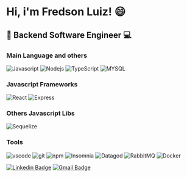 # Hi, i'm Fredson Luiz! 😄

## 🧪 Backend Software Engineer 💻

<h3>Main Language and others</h3>
<p>
  <img alt="Javascript" src="https://img.shields.io/badge/-Javascript-333?style=flat-square&logo=javascript&Color=white" />
  <img alt="Nodejs" src="https://img.shields.io/badge/-Nodejs-43853d?style=flat-square&logo=Node.js&logoColor=white" />
  <img alt="TypeScript" src="https://img.shields.io/badge/-TypeScript-007ACC?style=flat-square&logo=typescript&logoColor=white" />
  <img alt="MYSQL" src="https://img.shields.io/badge/-Mysql-ededed?style=flat-square&logo=mysql&Color=#2F75DE" />
</p>
<h3>Javascript Frameworks</h3>
<p>
  <img alt="React" src="https://img.shields.io/badge/-React-45b8d8?style=flat-square&logo=react&logoColor=white" />
  <img alt="Express" src="https://img.shields.io/badge/-Express-43853d?style=flat-square&logo=express&Color=white" />
 </p>
<h3>Others Javascript Libs</h3>
<p>
  <img alt="Sequelize" src="https://img.shields.io/badge/-Sequelize-333?style=flat-square&logo=sequelize&Color=white" />
</p>
<h3>Tools</h3>
<p>
  <img alt="vscode" src="https://img.shields.io/badge/-Visual%20Studio%20Code-333?style=flat-square&logo=visualstudiocode&Color=white" />
  <img alt="git" src="https://img.shields.io/badge/-Git-F05032?style=flat-square&logo=git&logoColor=white" />
  <img alt="npm" src="https://img.shields.io/badge/-NPM-CB3837?style=flat-square&logo=npm&logoColor=white" />
  <img alt="Insomnia" src="https://img.shields.io/badge/-Insomnia-5849BE?style=flat-square&logo=insomnia&logoColor=white" />
  <img alt="Datagod" src="https://img.shields.io/badge/-Datadog-640D83?style=flat-square&logo=datadog&Color=white" />
  <img alt="RabbitMQ" src="https://img.shields.io/badge/-RabbitMq-fff?style=flat-square&logo=rabbitmq&Color=#2F75DE" />
  <img alt="Docker" src="https://img.shields.io/badge/-Docker-46a2f1?style=flat-square&logo=docker&logoColor=white" />
</p>
</p>

[![Linkedin Badge](https://img.shields.io/badge/-Fredson%20Luiz-6633cc?style=flat-square&logo=Linkedin&logoColor=white&link=https://www.linkedin.com/in/fredson-luiz-413005220/)](https://www.linkedin.com/in/fredson-luiz-413005220/)
[![Gmail Badge](https://img.shields.io/badge/-fredsonluiz.03@gmail.com-6633cc?style=flat-square&logo=Gmail&logoColor=white&link=mailto:fredsonluiz.03@gmail.com)](mailto:fredsonluiz.03@gmail.com)
